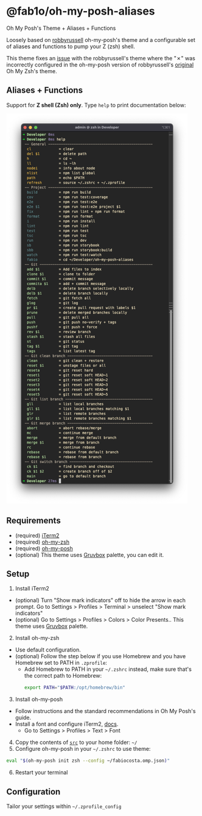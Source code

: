 # @fab1o/oh-my-posh-aliases

Oh My Posh's Theme + Aliases + Functions

Loosely based on [robbyrussell](https://ohmyposh.dev/docs/themes#robbyrussell) oh-my-posh's theme and a configurable set of aliases and functions to pump your Z (zsh) shell.

This theme fixes an [issue](https://github.com/JanDeDobbeleer/oh-my-posh/issues/6204) with the robbyrussell's theme where the "✗" was incorrectly configured in the oh-my-posh version of robbyrussell's [original](https://github.com/ohmyzsh/ohmyzsh/blob/master/themes/robbyrussell.zsh-theme#L6) Oh My Zsh's theme.

## Aliases + Functions

Support for **Z shell (Zsh) only**. Type `help` to print documentation below:

![terminal screenshot](doc/screenshot1.png)

## Requirements

- (required) [iTerm2](https://iterm2.com/)
- (required) [oh-my-zsh](https://ohmyz.sh/)
- (required) [oh-my-posh](https://ohmyposh.dev/)
- (optional) This theme uses [Gruvbox](https://github.com/herrbischoff/iterm2-gruvbox) palette, you can edit it.

## Setup

1. Install iTerm2

- (optional) Turn "Show mark indicators" off to hide the arrow in each prompt. Go to Settings > Profiles > Terminal > unselect "Show mark indicators"
- (optional) Go to Settings > Profiles > Colors > Color Presents.. This theme uses [Gruvbox](https://github.com/herrbischoff/iterm2-gruvbox) palette.

2. Install oh-my-zsh

- Use default configuration.
- (optional) Follow the step below if you use Homebrew and you have Homebrew set to PATH in `.zprofile`:
  - Add Homebrew to PATH in your `~/.zshrc` instead, make sure that's the correct path to Homebrew:
    ```sh
    export PATH="$PATH:/opt/homebrew/bin"
    ```

3. Install oh-my-posh

- Follow instructions and the standard recommendations in Oh My Posh's guide.
- Install a font and configure iTerm2, [docs](https://iterm2.com/documentation-fonts.html).
  - Go to Settings > Profiles > Text > Font

4. Copy the contents of [`src`](src/) to your home folder: `~/`
5. Configure oh-my-posh in your `~/.zshrc` to use theme:

```sh
eval "$(oh-my-posh init zsh --config ~/fabiocosta.omp.json)"
```

6. Restart your terminal

## Configuration

Tailor your settings within `~/.zprofile_config`
